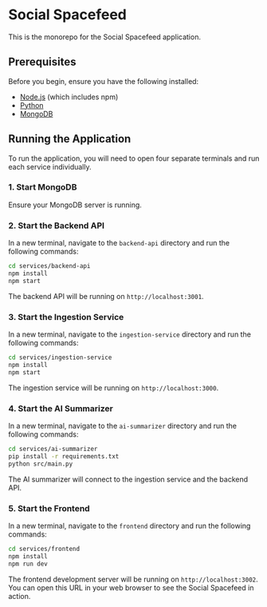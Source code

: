 # Social Spacefeed

This is the monorepo for the Social Spacefeed application.

## Prerequisites

Before you begin, ensure you have the following installed:

-   [Node.js](https://nodejs.org/) (which includes npm)
-   [Python](https://www.python.org/)
-   [MongoDB](https://www.mongodb.com/try/download/community)

## Running the Application

To run the application, you will need to open four separate terminals and run each service individually.

### 1. Start MongoDB

Ensure your MongoDB server is running.

### 2. Start the Backend API

In a new terminal, navigate to the `backend-api` directory and run the following commands:

```bash
cd services/backend-api
npm install
npm start
```

The backend API will be running on `http://localhost:3001`.

### 3. Start the Ingestion Service

In a new terminal, navigate to the `ingestion-service` directory and run the following commands:

```bash
cd services/ingestion-service
npm install
npm start
```

The ingestion service will be running on `http://localhost:3000`.

### 4. Start the AI Summarizer

In a new terminal, navigate to the `ai-summarizer` directory and run the following commands:

```bash
cd services/ai-summarizer
pip install -r requirements.txt
python src/main.py
```

The AI summarizer will connect to the ingestion service and the backend API.

### 5. Start the Frontend

In a new terminal, navigate to the `frontend` directory and run the following commands:

```bash
cd services/frontend
npm install
npm run dev
```

The frontend development server will be running on `http://localhost:3002`. You can open this URL in your web browser to see the Social Spacefeed in action.
